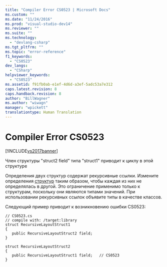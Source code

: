 ```yaml
---
title: "Compiler Error CS0523 | Microsoft Docs"
ms.custom: ""
ms.date: "11/24/2016"
ms.prod: "visual-studio-dev14"
ms.reviewer: ""
ms.suite: ""
ms.technology: 
  - "devlang-csharp"
ms.tgt_pltfrm: ""
ms.topic: "error-reference"
f1_keywords: 
  - "CS0523"
dev_langs: 
  - "CSharp"
helpviewer_keywords: 
  - "CS0523"
ms.assetid: f91fb0ab-e1ef-4d6d-a3ef-5adc53a7e312
caps.latest.revision: 8
caps.handback.revision: 8
author: "BillWagner"
ms.author: "wiwagn"
manager: "wpickett"
translationtype: Human Translation
---
```

# Compiler Error CS0523
[!INCLUDE[vs2017banner](../../../csharp/includes/vs2017banner.md)]

Член структуры "struct2 field" типа "struct1" приводит к циклу в этой структуре  
  
 Определения двух структур содержат рекурсивные ссылки.  Измените определения [структур](../../../csharp/language-reference/keywords/struct.md) таким образом, чтобы каждая из них не определялась в другой.  Это ограничение применимо только к структурам, поскольку они являются типами значений.  При использовании рекурсивных ссылок объявите типы в качестве классов.  
  
 Следующий пример приводит к возникновению ошибки CS0523:  
  
```  
// CS0523.cs  
// compile with: /target:library  
struct RecursiveLayoutStruct1  
{  
   public RecursiveLayoutStruct2 field;  
}  
  
struct RecursiveLayoutStruct2  
{  
   public RecursiveLayoutStruct1 field;   // CS0523  
}  
```